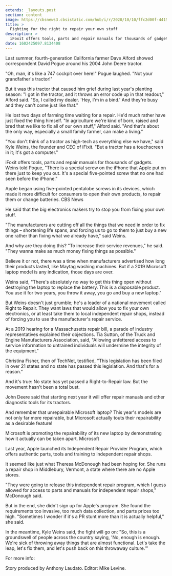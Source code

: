 ```yaml
--- 
extends: _layouts.post 
section: content 
image: https://cbsnews3.cbsistatic.com/hub/i/r/2020/10/10/ffc2d00f-4415-4db6-a39f-c4510451333d/thumbnail/1200x630/f3cbb2927c43c4ad91ac0ba25bbabf6a/pentalobe-screw-1280.jpg 
title: > 
  Fighting for the right to repair your own stuff 
description: > 
  iFoxit offers tools, parts and repair manuals for thousands of gadgets.But Weins doesn't just grumble; he's a leader of a national movement called Right to Repair.They want laws that would allow you to fix your own electronics, or at least take them to local independent repair shops, instead of forcing you to use the manufacturer's repair service.MicrosoftLast year, Apple launched its Independent Repair Provider Program, which offers authentic parts, tools and training to independent repair shops."They were going to release this independent repair program, which I guess allowed for access to parts and manuals for independent repair shops," McDonough said. 
date: 1602425097.8134408 
--- 
```

Last summer, fourth-generation California farmer Dave Alford showed correspondent David Pogue around his 2004 John Deere tractor.

"Oh, man, it's like a 747 cockpit over here!" Pogue laughed. "Not your grandfather's tractor!"

But it was this tractor that caused him grief during last year's planting season: "I got in the tractor, and it throws an error code up in that readout," Alford said. "So, I called my dealer. 'Hey, I'm in a bind.' And they're busy and they can't come just like that."

He lost two days of farming time waiting for a repair. He'd much rather have just fixed the thing himself. "In agriculture we're kind of born, raised and bred that we like to fix all of our own stuff," Alford said. "And that's about the only way, especially a small family farmer, can make a living."

"You don't think of a tractor as high-tech as everything else we have," said Kyle Weins, the founder and CEO of iFixit. "But a tractor has a touchscreen in it; it's got a computer."

iFoxit offers tools, parts and repair manuals for thousands of gadgets. Weins told Pogue, "There is a special screw on the iPhone that Apple put on there just to keep you out. It's a special five-pointed screw that no one had seen before the iPhone."

Apple began using five-pointed pentalobe screws in its devices, which made it more difficult for consumers to open their own products, to repair them or change batteries. CBS News

He said that the big electronics makers try to stop you from fixing your own stuff.

"The manufacturers are cutting off all the things that we need in order to fix things – shortening life spans, and forcing us to go to them to just buy a new one rather than fixing what we already have," said Weins.

And why are they doing this? "To increase their service revenues," he said. "They wanna make as much money fixing things as possible."

Believe it or not, there was a time when manufacturers advertised how long their products lasted, like Maytag washing machines. But if a 2019 Microsoft laptop model is any indication, those days are over.

Weins said, "There's absolutely no way to get this thing open without destroying the laptop to replace the battery. This is a disposable product. You use it for two years, you throw it away, you go and buy a new laptop."

But Weins doesn't just grumble; he's a leader of a national movement called Right to Repair. They want laws that would allow you to fix your own electronics, or at least take them to local independent repair shops, instead of forcing you to use the manufacturer's repair service.

At a 2019 hearing for a Massachusetts repair bill, a parade of industry representatives explained their objections. Tia Sutton, of the Truck and Engine Manufacturers Association, said, "Allowing unfettered access to service information to untrained individuals will undermine the integrity of the equipment."

Christina Fisher, then of TechNet, testified, "This legislation has been filed in over 21 states and no state has passed this legislation. And that's for a reason."

And it's true: No state has yet passed a Right-to-Repair law. But the movement hasn't been a total bust.

John Deere said that starting next year it will offer repair manuals and other diagnostic tools for its tractors.

And remember that unrepairable Microsoft laptop? This year's models are not only far more repairable, but Microsoft actually touts their repairability as a desirable feature!

Microsoft is promoting the repairability of its new laptop by demonstrating how it actually can be taken apart. Microsoft

Last year, Apple launched its Independent Repair Provider Program, which offers authentic parts, tools and training to independent repair shops.

It seemed like just what Theresa McDonough had been hoping for. She runs a repair shop in Middlebury, Vermont, a state where there are no Apple stores.

"They were going to release this independent repair program, which I guess allowed for access to parts and manuals for independent repair shops," McDonough said.

But in the end, she didn't sign up for Apple's program. She found the requirements too invasive, too much data collection, and parts prices too high. "Sometimes I wonder if it's a PR stunt more than it is actually helpful," she said.

In the meantime, Kyle Weins said, the fight will go on: "So, this is a groundswell of people across the country saying, 'No, enough is enough. We're sick of throwing away things that are almost functional. Let's take the leap, let's fix them, and let's push back on this throwaway culture.'"



For more info:



Story produced by Anthony Laudato. Editor: Mike Levine.